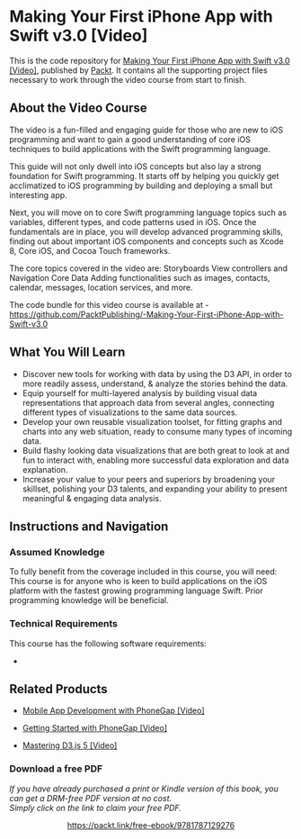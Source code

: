 # Making Your First iPhone App with Swift v3.0 [Video]
This is the code repository for [Making Your First iPhone App with Swift v3.0 [Video]](https://www.packtpub.com/application-development/making-your-first-iphone-app-swift-v30-video?utm_source=github&utm_medium=repository&utm_campaign=9781787129276), published by [Packt](https://www.packtpub.com/?utm_source=github). It contains all the supporting project files necessary to work through the video course from start to finish.
## About the Video Course
The video is a fun-filled and engaging guide for those who are new to iOS programming and want to gain a good understanding of core iOS techniques to build applications with the Swift programming language.

This guide will not only dwell into iOS concepts but also lay a strong foundation for Swift programming. It starts off by helping you quickly get acclimatized to iOS programming by building and deploying a small but interesting app.

Next, you will move on to core Swift programming language topics such as variables, different types, and code patterns used in iOS. Once the fundamentals are in place, you will develop advanced programming skills, finding out about important iOS components and concepts such as Xcode 8, Core iOS, and Cocoa Touch frameworks.

The core topics covered in the video are: Storyboards View controllers and Navigation Core Data Adding functionalities such as images, contacts, calendar, messages, location services, and more.

The code bundle for this video course is available at - https://github.com/PacktPublishing/-Making-Your-First-iPhone-App-with-Swift-v3.0

<H2>What You Will Learn</H2>
<DIV class=book-info-will-learn-text>
<UL>
<LI>Discover new tools for working with data by using the D3 API, in order to more readily assess, understand, &amp; analyze the stories behind the data. 
<LI>Equip yourself for multi-layered analysis by building visual data representations that approach data from several angles, connecting different types of visualizations to the same data sources. 
<LI>Develop your own reusable visualization toolset, for fitting graphs and charts into any web situation, ready to consume many types of incoming data. 
<LI>Build flashy looking data visualizations that are both great to look at and fun to interact with, enabling more successful data exploration and data explanation. 
<LI>Increase your value to your peers and superiors by broadening your skillset, polishing your D3 talents, and expanding your ability to present meaningful &amp; engaging data analysis. </LI></UL></DIV>

## Instructions and Navigation
### Assumed Knowledge
To fully benefit from the coverage included in this course, you will need:<br/>
This course is for anyone who is keen to build applications on the iOS platform with the fastest growing programming language Swift. Prior programming knowledge will be beneficial.
### Technical Requirements
This course has the following software requirements:<br/>

-

## Related Products
* [Mobile App Development with PhoneGap [Video]](https://www.packtpub.com/application-development/mobile-app-development-phonegap-video?utm_source=github&utm_medium=repository&utm_campaign=9781788470698)

* [Getting Started with PhoneGap [Video]](https://www.packtpub.com/application-development/getting-started-phonegap-video?utm_source=github&utm_medium=repository&utm_campaign=9781785286094)

* [Mastering D3.js 5 [Video]](https://www.packtpub.com/big-data-and-business-intelligence/mastering-d3js-5-video?utm_source=github&utm_medium=repository&utm_campaign=9781789951332)

### Download a free PDF

 <i>If you have already purchased a print or Kindle version of this book, you can get a DRM-free PDF version at no cost.<br>Simply click on the link to claim your free PDF.</i>
<p align="center"> <a href="https://packt.link/free-ebook/9781787129276">https://packt.link/free-ebook/9781787129276 </a> </p>